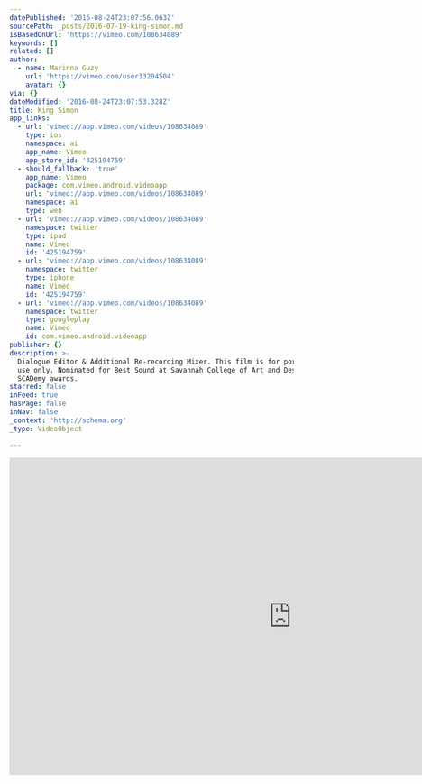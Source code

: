 ```yaml
---
datePublished: '2016-08-24T23:07:56.063Z'
sourcePath: _posts/2016-07-19-king-simon.md
isBasedOnUrl: 'https://vimeo.com/108634089'
keywords: []
related: []
author:
  - name: Marinna Guzy
    url: 'https://vimeo.com/user33204504'
    avatar: {}
via: {}
dateModified: '2016-08-24T23:07:53.328Z'
title: King Simon
app_links:
  - url: 'vimeo://app.vimeo.com/videos/108634089'
    type: ios
    namespace: ai
    app_name: Vimeo
    app_store_id: '425194759'
  - should_fallback: 'true'
    app_name: Vimeo
    package: com.vimeo.android.videoapp
    url: 'vimeo://app.vimeo.com/videos/108634089'
    namespace: ai
    type: web
  - url: 'vimeo://app.vimeo.com/videos/108634089'
    namespace: twitter
    type: ipad
    name: Vimeo
    id: '425194759'
  - url: 'vimeo://app.vimeo.com/videos/108634089'
    namespace: twitter
    type: iphone
    name: Vimeo
    id: '425194759'
  - url: 'vimeo://app.vimeo.com/videos/108634089'
    namespace: twitter
    type: googleplay
    name: Vimeo
    id: com.vimeo.android.videoapp
publisher: {}
description: >-
  Dialogue Editor & Additional Re-recording Mixer. This film is for portfolio
  use only. Nominated for Best Sound at Savannah College of Art and Design's
  SCADemy awards.
starred: false
inFeed: true
hasPage: false
inNav: false
_context: 'http://schema.org'
_type: VideoObject

---
```

<iframe src="https://cdn.embedly.com/widgets/media.html?src=https%3A%2F%2Fplayer.vimeo.com%2Fvideo%2F108634089&amp;url=https%3A%2F%2Fvimeo.com%2F108634089&amp;image=https%3A%2F%2Fi.vimeocdn.com%2Fvideo%2F492381531_1280.jpg&amp;key=b7d04c9b404c499eba89ee7072e1c4f7&amp;type=text%2Fhtml&amp;schema=vimeo" width="1000" height="563" scrolling="no" frameborder="0" allowfullscreen="" style=""></iframe>